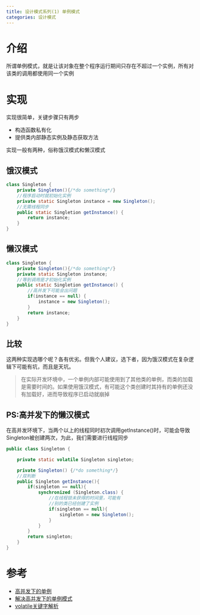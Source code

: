 ```yaml
---
title: 设计模式系列(1) 单例模式
categories: 设计模式
---
```

# 介绍
所谓单例模式，就是让该对象在整个程序运行期间只存在不超过一个实例，所有对该类的调用都使用同一个实例
# 实现
实现很简单，关键步骤只有两步
* 构造函数私有化
* 提供类内部静态实例及静态获取方法

实现一般有两种，俗称饿汉模式和懒汉模式
<!--more-->
## 饿汉模式
```java
class Singleton {
    private Singleton(){/*do something*/}
    //程序启动时就初始化实例
    private static Singleton instance = new Singleton();
    //无需线程同步
    public static Singletion getInstance() {
        return instance;
    }
}
```
## 懒汉模式
```java
class Singleton {
    private Singleton(){/*do something*/}
    private static Singleton instance;
    //等到调用是才初始化实例
    public static Singletion getInstance() {
        //高并发下可能会出问题
        if(instance == null) {
            instance = new Singleton();
        }
        return instance;
    }
}
```
## 比较
这两种实现选哪个呢？各有优劣。但我个人建议，选下者，因为饿汉模式在复杂逻辑下可能有坑，而且是天坑。
> 在实际开发环境中，一个单例内部可能使用到了其他类的单例，而类的加载是需要时间的。如果使用饿汉模式，有可能这个类创建时其持有的单例还没有加载好，进而导致程序已启动就崩掉

## PS:高并发下的懒汉模式
在高并发环境下，当两个以上的线程同时初次调用getInstance()时，可能会导致Singleton被创建两次，为此，我们需要进行线程同步
```java
public class Singleton { 

    private static volatile Singleton singleton;  

    private Singleton() {/*do something*/}  
    //双判断 
    public Singleton getInstance(){ 
        if(singleton == null){  
            synchronized (Singleton.class) {  
                //在线程锁未获得的时间里，可能有
                //别的类已经创建了实例
                if(singleton == null){ 
                    singleton = new Singleton();  
                }  
            }  
        }  
        return singleton;  
    }  
}  
```
# 参考
* [高并发下的单例](http://blog.csdn.net/cselmu9/article/details/51366946)
* [解决高并发下的单例模式](http://www.debugrun.com/a/31948py.html)
* [volatile关键字解析](http://www.cnblogs.com/dolphin0520/p/3920373.html)
